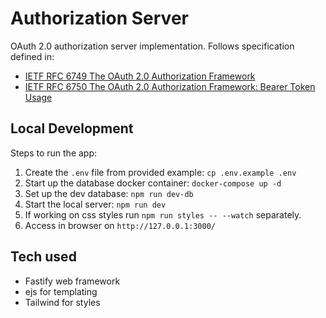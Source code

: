 # Authorization Server

OAuth 2.0 authorization server implementation. Follows specification defined in:
- [IETF RFC 6749 The OAuth 2.0 Authorization Framework](https://datatracker.ietf.org/doc/html/rfc6749.html) 
- [IETF RFC 6750 The OAuth 2.0 Authorization Framework: Bearer Token Usage](https://datatracker.ietf.org/doc/html/rfc6750.html)

## Local Development

Steps to run the app:
1. Create the `.env` file from provided example: `cp .env.example .env`
2. Start up the database docker container: `docker-compose up -d`
3. Set up the dev database: `npm run dev-db`
4. Start the local server: `npm run dev`
5. If working on css styles run `npm run styles -- --watch` separately.
6. Access in browser on `http://127.0.0.1:3000/`

## Tech used

- Fastify web framework
- ejs for templating
- Tailwind for styles